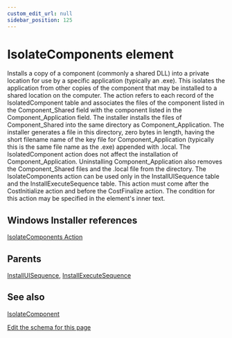 ```yaml
---
custom_edit_url: null
sidebar_position: 125
---
```

# IsolateComponents element
Installs a copy of a component (commonly a shared DLL) into a private location for use by a specific application (typically an .exe). This isolates the application from other copies of the component that may be installed to a shared location on the computer. The action refers to each record of the IsolatedComponent table and associates the files of the component listed in the Component_Shared field with the component listed in the Component_Application field. The installer installs the files of Component_Shared into the same directory as Component_Application. The installer generates a file in this directory, zero bytes in length, having the short filename name of the key file for Component_Application (typically this is the same file name as the .exe) appended with .local. The IsolatedComponent action does not affect the installation of Component_Application. Uninstalling Component_Application also removes the Component_Shared files and the .local file from the directory. The IsolateComponents action can be used only in the InstallUISequence table and the InstallExecuteSequence table. This action must come after the CostInitialize action and before the CostFinalize action. The condition for this action may be specified in the element's inner text.

## Windows Installer references
[IsolateComponents Action](https://docs.microsoft.com/en-us/windows/win32/msi/isolatecomponents-action)

## Parents
[InstallUISequence](installuisequence.md), [InstallExecuteSequence](installexecutesequence.md)

## See also
[IsolateComponent](isolatecomponent.md)

[Edit the schema for this page](https://github.com/wixtoolset/web/blob/master/src/xsd4/wix.xsd)